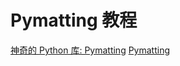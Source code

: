 # Pymatting 教程

<show-structure depth="2"/>

<seealso>
<category ref="ref_docs">
    <a href="https://mp.weixin.qq.com/s/iPqqrYImN-uXrkoKEAVqWQ">神奇的 Python 库: Pymatting</a>
</category>
<category ref="ref_github">
    <a href="https://github.com/pymatting/pymatting">Pymatting</a>
</category>
<category ref="ref_issues">
</category>
<category ref="ref_hf">
</category>
<category ref="ref_ms">
</category>
</seealso>